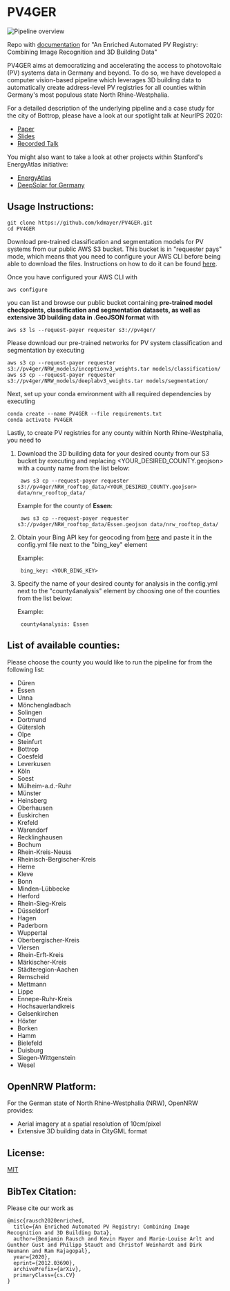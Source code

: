 # PV4GER

![Pipeline overview](https://github.com/kdmayer/PV4GER/blob/master/pipeline_visualization.png)

Repo with [documentation](docs/_build/rinoh/pv4ger.pdf) for "An Enriched Automated PV Registry: Combining Image Recognition and 3D Building Data"

PV4GER aims at democratizing and accelerating the access to photovoltaic (PV) systems data in Germany and beyond. To do so, we have developed a computer vision-based pipeline which leverages 3D building data to automatically create address-level PV registries for all counties within Germany's most populous state North Rhine-Westphalia.

For a detailed description of the underlying pipeline and a case study for the city of Bottrop, please have a look at our spotlight talk at NeurIPS 2020:

- [Paper](https://www.climatechange.ai/papers/neurips2020/46/paper.pdf)
- [Slides](https://www.climatechange.ai/papers/neurips2020/46/slides.pdf)
- [Recorded Talk](https://slideslive.com/38942134/an-enriched-automated-pv-registry-combining-image-recognition-and-3d-building-data)

You might also want to take a look at other projects within Stanford's EnergyAtlas initiative:

- [EnergyAtlas](http://web.stanford.edu/group/energyatlas/home.html)
- [DeepSolar for Germany](https://ieeexplore.ieee.org/document/9203258)

## Usage Instructions:

    git clone https://github.com/kdmayer/PV4GER.git
    cd PV4GER

Download pre-trained classification and segmentation models for PV systems from our public AWS S3 bucket. This bucket is in "requester pays" mode, which means that you need to configure your AWS CLI before being able to download the files. Instructions on how to do it can be found [here](https://docs.aws.amazon.com/cli/latest/userguide/cli-configure-quickstart.html).

Once you have configured your AWS CLI with 

    aws configure

you can list and browse our public bucket containing **pre-trained model checkpoints, classification and segmentation datasets, as well as extensive 3D building data in .GeoJSON format** with

    aws s3 ls --request-payer requester s3://pv4ger/
    
Please download our pre-trained networks for PV system classification and segmentation by executing

    aws s3 cp --request-payer requester s3://pv4ger/NRW_models/inceptionv3_weights.tar models/classification/
    aws s3 cp --request-payer requester s3://pv4ger/NRW_models/deeplabv3_weights.tar models/segmentation/
    
Next, set up your conda environment with all required dependencies by executing

    conda create --name PV4GER --file requirements.txt
    conda activate PV4GER
    
Lastly, to create PV registries for any county within North Rhine-Westphalia, you need to 

1. Download the 3D building data for your desired county from our S3 bucket by executing and replacing <YOUR_DESIRED_COUNTY.geojson> with a county name from the list below:

        aws s3 cp --request-payer requester s3://pv4ger/NRW_rooftop_data/<YOUR_DESIRED_COUNTY.geojson> data/nrw_rooftop_data/
        
    Example for the county of **Essen**:
    
        aws s3 cp --request-payer requester s3://pv4ger/NRW_rooftop_data/Essen.geojson data/nrw_rooftop_data/
     
2. Obtain your Bing API key for geocoding from [here](https://docs.microsoft.com/en-us/bingmaps/getting-started/bing-maps-dev-center-help/getting-a-bing-maps-key) and paste it in the config.yml file next to the "bing_key" element

    Example:
    
        bing_key: <YOUR_BING_KEY>

3. Specify the name of your desired county for analysis in the config.yml next to the "county4analysis" element by choosing one of the counties from the list below:

    Example:
        
        county4analysis: Essen
        
## List of available counties:
        
Please choose the county you would like to run the pipeline for from the following list:

- Düren
- Essen
- Unna
- Mönchengladbach
- Solingen
- Dortmund
- Gütersloh
- Olpe
- Steinfurt
- Bottrop
- Coesfeld
- Leverkusen
- Köln
- Soest
- Mülheim-a.d.-Ruhr
- Münster
- Heinsberg
- Oberhausen
- Euskirchen
- Krefeld
- Warendorf
- Recklinghausen
- Bochum
- Rhein-Kreis-Neuss
- Rheinisch-Bergischer-Kreis
- Herne
- Kleve
- Bonn
- Minden-Lübbecke
- Herford
- Rhein-Sieg-Kreis
- Düsseldorf
- Hagen
- Paderborn
- Wuppertal
- Oberbergischer-Kreis
- Viersen
- Rhein-Erft-Kreis
- Märkischer-Kreis
- Städteregion-Aachen
- Remscheid
- Mettmann
- Lippe
- Ennepe-Ruhr-Kreis
- Hochsauerlandkreis
- Gelsenkirchen
- Höxter
- Borken
- Hamm
- Bielefeld
- Duisburg
- Siegen-Wittgenstein
- Wesel 

## OpenNRW Platform:

For the German state of North Rhine-Westphalia (NRW), OpenNRW provides:

- Aerial imagery at a spatial resolution of 10cm/pixel
- Extensive 3D building data in CityGML format

## License:

[MIT](https://github.com/kdmayer/PV_Pipeline/blob/master/LICENSE)

## BibTex Citation:

Please cite our work as

    @misc{rausch2020enriched,
      title={An Enriched Automated PV Registry: Combining Image Recognition and 3D Building Data}, 
      author={Benjamin Rausch and Kevin Mayer and Marie-Louise Arlt and Gunther Gust and Philipp Staudt and Christof Weinhardt and Dirk Neumann and Ram Rajagopal},
      year={2020},
      eprint={2012.03690},
      archivePrefix={arXiv},
      primaryClass={cs.CV}
    }

